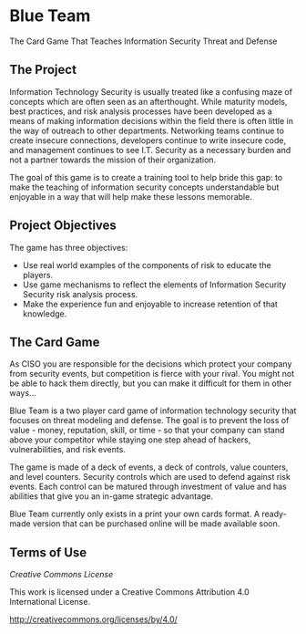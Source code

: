 # Blue Team

The Card Game That Teaches Information Security Threat and Defense

## The Project
Information Technology Security is usually treated like a confusing maze of concepts which are often seen as an afterthought. While maturity models, best practices, and risk analysis processes have been developed as a means of making information decisions within the field there is often little in the way of outreach to other departments. Networking teams continue to create insecure connections, developers continue to write insecure code, and management continues to see I.T. Security as a necessary burden and not a partner towards the mission of their organization.

The goal of this game is to create a training tool to help bride this gap: to make the teaching of information security concepts understandable but enjoyable in a way that will help make these lessons memorable.

## Project Objectives

The game has three objectives:

- Use real world examples of the components of risk to educate the players.
- Use game mechanisms to reflect the elements of Information Security Security risk analysis process.
- Make the experience fun and enjoyable to increase retention of that knowledge.

## The Card Game
As CISO you are responsible for the decisions which protect your company from security events, but competition is fierce with your rival. You might not be able to hack them directly, but you can make it difficult for them in other ways...

Blue Team is a two player card game of information technology security that focuses on threat modeling and defense. The goal is to prevent the loss of value - money, reputation, skill, or time - so that your company can stand above your competitor while staying one step ahead of hackers, vulnerabilities, and risk events.

The game is made of a deck of events, a deck of controls, value counters, and level counters. Security controls which are used to defend against risk events. Each control can be matured through investment of value and has abilities that give you an in-game strategic advantage.

Blue Team currently only exists in a print your own cards format. A ready-made version that can be purchased online will be made available soon.

## Terms of Use
_Creative Commons License_

This work is licensed under a Creative Commons Attribution 4.0 International License.

http://creativecommons.org/licenses/by/4.0/
